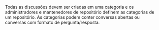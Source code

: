 Todas as discussões devem ser criadas em uma categoria e os administradores e mantenedores de repositório definem as categorias de um repositório. As categorias podem conter conversas abertas ou conversas com formato de pergunta/resposta.
